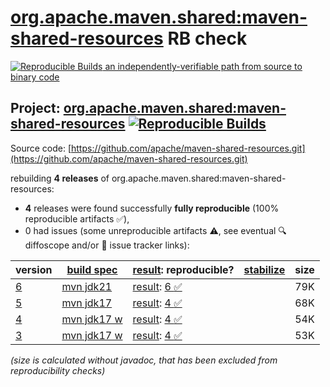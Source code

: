 [org.apache.maven.shared:maven-shared-resources](https://central.sonatype.com/artifact/org.apache.maven.shared/maven-shared-resources/versions) RB check
=======

[![Reproducible Builds](https://reproducible-builds.org/images/logos/rb.svg) an independently-verifiable path from source to binary code](https://reproducible-builds.org/)

## Project: [org.apache.maven.shared:maven-shared-resources](https://central.sonatype.com/artifact/org.apache.maven.shared/maven-shared-resources/versions) [![Reproducible Builds](https://img.shields.io/endpoint?url=https://raw.githubusercontent.com/jvm-repo-rebuild/reproducible-central/master/content/org/apache/maven/shared/maven-shared-resources/badge.json)](https://github.com/jvm-repo-rebuild/reproducible-central/blob/master/content/org/apache/maven/shared/maven-shared-resources/README.md)

Source code: [https://github.com/apache/maven-shared-resources.git](https://github.com/apache/maven-shared-resources.git)

rebuilding **4 releases** of org.apache.maven.shared:maven-shared-resources:
- **4** releases were found successfully **fully reproducible** (100% reproducible artifacts :white_check_mark:),
- 0 had issues (some unreproducible artifacts :warning:, see eventual :mag: diffoscope and/or :memo: issue tracker links):

| version | [build spec](/BUILDSPEC.md) | [result](https://reproducible-builds.org/docs/jvm/): reproducible? | [stabilize](https://github.com/google/oss-rebuild/blob/main/cmd/stabilize/README.md) | size |
| -- | --------- | ------ | ------ | -- |
| [6](https://central.sonatype.com/artifact/org.apache.maven.shared/maven-shared-resources/6/pom) | [mvn jdk21](maven-shared-resources-6.buildspec) | [result](maven-shared-resources-6.buildinfo): [6 :white_check_mark: ](maven-shared-resources-6.buildcompare) | | 79K |
| [5](https://central.sonatype.com/artifact/org.apache.maven.shared/maven-shared-resources/5/pom) | [mvn jdk17](maven-shared-resources-5.buildspec) | [result](maven-shared-resources-5.buildinfo): [4 :white_check_mark: ](maven-shared-resources-5.buildcompare) | | 68K |
| [4](https://central.sonatype.com/artifact/org.apache.maven.shared/maven-shared-resources/4/pom) | [mvn jdk17 w](maven-shared-resources-4.buildspec) | [result](maven-shared-resources-4.buildinfo): [4 :white_check_mark: ](maven-shared-resources-4.buildcompare) | | 54K |
| [3](https://central.sonatype.com/artifact/org.apache.maven.shared/maven-shared-resources/3/pom) | [mvn jdk17 w](maven-shared-resources-3.buildspec) | [result](maven-shared-resources-3.buildinfo): [4 :white_check_mark: ](maven-shared-resources-3.buildcompare) | | 53K |

<i>(size is calculated without javadoc, that has been excluded from reproducibility checks)</i>
